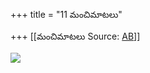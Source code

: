 +++
title = "11 మంచిమాటలు"

+++
[[మంచిమాటలు	Source: [AB](https://andhrabharati.com/strI_bAla/bAlabhASha/maMchimATalu.html)]]

![](11c.gif)
